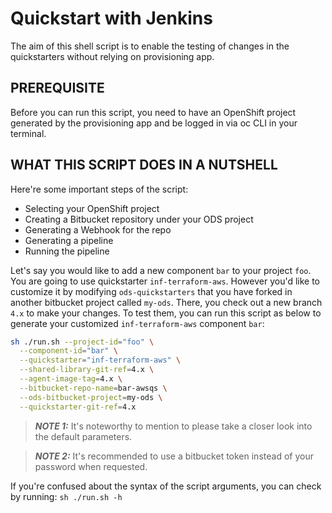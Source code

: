 # Quickstart with Jenkins

The aim of this shell script is to enable the testing of changes in the quickstarters without relying on provisioning app.

## PREREQUISITE

Before you can run this script, you need to have an OpenShift project generated by the provisioning app and be logged in via oc CLI in your terminal.

## WHAT THIS SCRIPT DOES IN A NUTSHELL

Here're some important steps of the script:

- Selecting your OpenShift project
- Creating a Bitbucket repository under your ODS project
- Generating a Webhook for the repo
- Generating a pipeline
- Running the pipeline

Let's say you would like to add a new component `bar` to your project `foo`. You are going to use quickstarter `inf-terraform-aws`. However you'd like to customize it by modifying `ods-quickstarters` that you have forked in another bitbucket project called `my-ods`. There, you check out a new branch `4.x` to make your changes. To test them, you can run this script as below to generate your customized `inf-terraform-aws` component `bar`:

```bash
sh ./run.sh --project-id="foo" \
  --component-id="bar" \
  --quickstarter="inf-terraform-aws" \
  --shared-library-git-ref=4.x \
  --agent-image-tag=4.x \
  --bitbucket-repo-name=bar-awsqs \
  --ods-bitbucket-project=my-ods \
  --quickstarter-git-ref=4.x
```

> **_NOTE 1:_** It's noteworthy to mention to please take a closer look into the default parameters.

> **_NOTE 2:_** It's recommended to use a bitbucket token instead of your password when requested.

If you're confused about the syntax of the script arguments, you can check by running: `sh ./run.sh -h`
